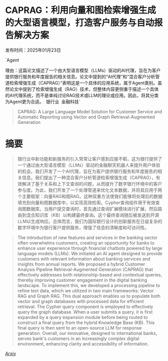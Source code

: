 # CAPRAG：利用向量和图检索增强生成的大型语言模型，打造客户服务与自动报告解决方案

发布时间：2025年01月23日

`Agent

理由：这篇论文描述了一个由大型语言模型（LLMs）驱动的AI代理，旨在为客户提供银行服务和年度报告的相关信息。论文中提到的“AI代理”和“混合客户分析管道检索增强生成（CAPRAG）”表明这是一个具体的应用系统，属于Agent类别。虽然论文中提到了检索增强生成（RAG）技术，但整体内容更侧重于描述一个具体的AI代理系统，而不是单纯讨论RAG技术或LLM的理论或应用。因此，将其分类为Agent更为合适。` `银行业` `金融科技`

> CAPRAG: A Large Language Model Solution for Customer Service and Automatic Reporting using Vector and Graph Retrieval-Augmented Generation

# 摘要

> 银行业中新功能和新服务的引入常常让客户感到应接不暇，这为银行提供了一个通过由大型语言模型（LLMs）驱动的金融聊天机器人来提升用户体验的机会。我们开发了一个AI代理，旨在为客户提供银行服务和年度报告的相关信息。我们提出了一种混合客户分析管道检索增强生成（CAPRAG），有效解决了基于关系和上下文查询的问题，从而提升了数字银行环境中的客户参与度。为此，我们开发了一个处理管道来优化文本数据，并将其应用于两个主要框架：向量RAG和图RAG。这种双重方法使我们能够将处理后的数据填充到向量和图数据库中，以实现高效检索。Cypher查询组件用于有效查询图数据库。当用户提交查询时，首先通过查询扩展模块进行扩展，然后路由到混合知识库（KB）以构建最终查询。这个最终查询随后被发送到开源LLM以生成响应。总体而言，我们为国际银行设计的创新服务在日益复杂的数字环境中为银行客户提供服务，增强了信息的清晰度和可访问性。

> The introduction of new features and services in the banking sector often overwhelms customers, creating an opportunity for banks to enhance user experience through financial chatbots powered by large language models (LLMs). We initiated an AI agent designed to provide customers with relevant information about banking services and insights from annual reports. We proposed a hybrid Customer Analysis Pipeline Retrieval-Augmented Generation (CAPRAG) that effectively addresses both relationship-based and contextual queries, thereby improving customer engagement in the digital banking landscape. To implement this, we developed a processing pipeline to refine text data, which we utilized in two main frameworks: Vector RAG and Graph RAG. This dual approach enables us to populate both vector and graph databases with processed data for efficient retrieval. The Cypher query component is employed to effectively query the graph database. When a user submits a query, it is first expanded by a query expansion module before being routed to construct a final query from the hybrid Knowledge Base (KB). This final query is then sent to an open-source LLM for response generation. Overall, our innovative, designed to international banks, serves bank's customers in an increasingly complex digital environment, enhancing clarity and accessibility of information.

[Arxiv](https://arxiv.org/abs/2501.13993)